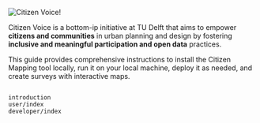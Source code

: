 
![Citizen Voice!](/images/logo-blue.png "Citizen Voice")

Citizen Voice is a bottom-ip initiative at TU Delft that aims to empower **citizens and communities** in urban planning and design by fostering **inclusive and meaningful participation and open data** practices.

This guide provides comprehensive instructions to install the Citizen Mapping tool locally, run it on your local machine, deploy it as needed, and create surveys with interactive maps.


```{toctree}

introduction
user/index
developer/index